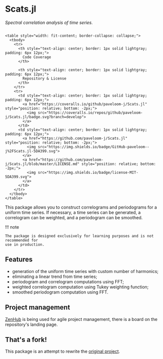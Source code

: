 # Scats.jl

_Spectral correlation analysis of time series._

```@raw html

<table style="width: fit-content; border-collapse: collapse;">
  <tbody>
    <tr>
      <th style="text-align: center; border: 1px solid lightgray; padding: 6px 12px;">
        Code Coverage
      </th>

      <th style="text-align: center; border: 1px solid lightgray; padding: 6px 12px;">
        Repository & License
      </th>
    </tr>
    <tr>
      <td style="text-align: center; border: 1px solid lightgray; padding: 6px 12px;">
        <a href="https://coveralls.io/github/paveloom-j/Scats.jl" style="position: relative; bottom: -2px;">
          <img src="https://coveralls.io/repos/github/paveloom-j/Scats.jl/badge.svg?branch=develop">
        </a>
      </td>
      <td style="text-align: center; border: 1px solid lightgray; padding: 6px 12px;">
        <a href="https://github.com/paveloom-j/Scats.jl" style="position: relative; bottom: -2px;">
          <img src="https://img.shields.io/badge/GitHub-paveloom--j%2FScats.jl-5DA399.svg">
        </a>
        <a href="https://github.com/paveloom-j/Scats.jl/blob/master/LICENSE.md" style="position: relative; bottom: -2px;">
          <img src="https://img.shields.io/badge/license-MIT-5DA399.svg">
        </a>
      </td>
    </tr>
  </tbody>
</table>

```

This package allows you to construct correlograms and periodograms for a uniform time
series. If necessary, a time series can be generated, a correlogram can be weighted, and
a periodogram can be smoothed.

!!! note

    The package is designed exclusively for learning purposes and is not recommended for
    use in production.

## Features
- generation of the uniform time series with custom number of harmonics;
- eliminating a linear trend from time series;
- periodogram and correlogram computations using FFT;
- weighted correlogram computation using Tukey weighting function;
- smoothed periodogram computation using FFT.

## Project management

[ZenHub](https://www.zenhub.com) is being used for agile project management,
there is a board on the repository's landing page.

## That's a fork!

This package is an attempt to rewrite the
[original project](https://github.com/Paveloom/C3).

